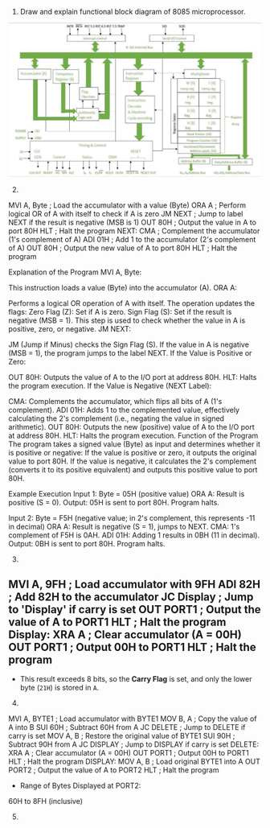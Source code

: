 1. Draw and explain functional block diagram of 8085 microprocessor.

![alt text](image.png)

2. 
MVI A, Byte      ; Load the accumulator with a value (Byte)
ORA A            ; Perform logical OR of A with itself to check if A is zero
JM NEXT          ; Jump to label NEXT if the result is negative (MSB is 1)
OUT 80H          ; Output the value in A to port 80H
HLT              ; Halt the program
NEXT: CMA        ; Complement the accumulator (1's complement of A)
ADI 01H          ; Add 1 to the accumulator (2's complement of A)
OUT 80H          ; Output the new value of A to port 80H
HLT              ; Halt the program


Explanation of the Program
MVI A, Byte:

This instruction loads a value (Byte) into the accumulator (A).
ORA A:

Performs a logical OR operation of A with itself.
The operation updates the flags:
Zero Flag (Z): Set if A is zero.
Sign Flag (S): Set if the result is negative (MSB = 1).
This step is used to check whether the value in A is positive, zero, or negative.
JM NEXT:

JM (Jump if Minus) checks the Sign Flag (S).
If the value in A is negative (MSB = 1), the program jumps to the label NEXT.
If the Value is Positive or Zero:

OUT 80H: Outputs the value of A to the I/O port at address 80H.
HLT: Halts the program execution.
If the Value is Negative (NEXT Label):

CMA: Complements the accumulator, which flips all bits of A (1's complement).
ADI 01H: Adds 1 to the complemented value, effectively calculating the 2's complement (i.e., negating the value in signed arithmetic).
OUT 80H: Outputs the new (positive) value of A to the I/O port at address 80H.
HLT: Halts the program execution.
Function of the Program
The program takes a signed value (Byte) as input and determines whether it is positive or negative:
If the value is positive or zero, it outputs the original value to port 80H.
If the value is negative, it calculates the 2's complement (converts it to its positive equivalent) and outputs this positive value to port 80H.

Example Execution
Input 1: Byte = 05H (positive value)
ORA A: Result is positive (S = 0).
Output: 05H is sent to port 80H.
Program halts.

Input 2: Byte = F5H (negative value; in 2's complement, this represents -11 in decimal)
ORA A: Result is negative (S = 1), jumps to NEXT.
CMA: 1's complement of F5H is 0AH.
ADI 01H: Adding 1 results in 0BH (11 in decimal).
Output: 0BH is sent to port 80H.
Program halts.


3. 
MVI A, 9FH      ; Load accumulator with 9FH
ADI 82H         ; Add 82H to the accumulator
JC Display      ; Jump to 'Display' if carry is set
OUT PORT1       ; Output the value of A to PORT1
HLT             ; Halt the program
Display: 
XRA A           ; Clear accumulator (A = 00H)
OUT PORT1       ; Output 00H to PORT1
HLT             ; Halt the program
-
- This result exceeds 8 bits, so the **Carry Flag** is set, and only the lower byte (`21H`) is stored in `A`.

4. 
MVI A, BYTE1    ; Load accumulator with BYTE1
MOV B, A        ; Copy the value of A into B
SUI 60H         ; Subtract 60H from A
JC DELETE       ; Jump to DELETE if carry is set
MOV A, B        ; Restore the original value of BYTE1
SUI 90H         ; Subtract 90H from A
JC DISPLAY      ; Jump to DISPLAY if carry is set
DELETE: 
XRA A           ; Clear accumulator (A = 00H)
OUT PORT1       ; Output 00H to PORT1
HLT             ; Halt the program
DISPLAY: 
MOV A, B        ; Load original BYTE1 into A
OUT PORT2       ; Output the value of A to PORT2
HLT             ; Halt the program

- Range of Bytes Displayed at PORT2:

60H to 8FH (inclusive)


5. 
